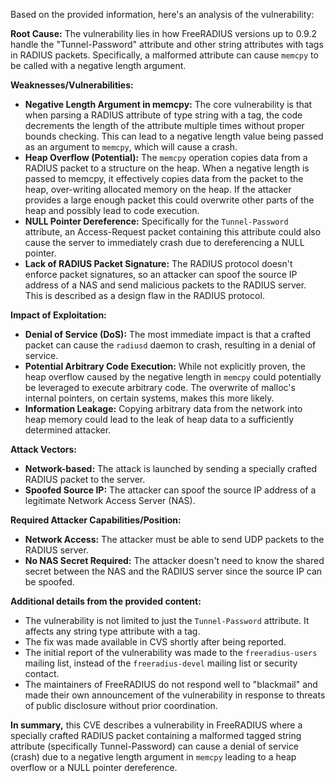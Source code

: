 Based on the provided information, here's an analysis of the vulnerability:

**Root Cause:**
The vulnerability lies in how FreeRADIUS versions up to 0.9.2 handle the "Tunnel-Password" attribute and other string attributes with tags in RADIUS packets. Specifically, a malformed attribute can cause `memcpy` to be called with a negative length argument.

**Weaknesses/Vulnerabilities:**
*   **Negative Length Argument in memcpy:** The core vulnerability is that when parsing a RADIUS attribute of type string with a tag, the code decrements the length of the attribute multiple times without proper bounds checking. This can lead to a negative length value being passed as an argument to `memcpy`, which will cause a crash.
*   **Heap Overflow (Potential):**  The `memcpy` operation copies data from a RADIUS packet to a structure on the heap. When a negative length is passed to memcpy, it effectively copies data from the packet to the heap, over-writing allocated memory on the heap.  If the attacker provides a large enough packet this could overwrite other parts of the heap and possibly lead to code execution.
*   **NULL Pointer Dereference:** Specifically for the `Tunnel-Password` attribute, an Access-Request packet containing this attribute could also cause the server to immediately crash due to dereferencing a NULL pointer.
*   **Lack of RADIUS Packet Signature:** The RADIUS protocol doesn't enforce packet signatures, so an attacker can spoof the source IP address of a NAS and send malicious packets to the RADIUS server. This is described as a design flaw in the RADIUS protocol.

**Impact of Exploitation:**
*   **Denial of Service (DoS):** The most immediate impact is that a crafted packet can cause the `radiusd` daemon to crash, resulting in a denial of service.
*   **Potential Arbitrary Code Execution:** While not explicitly proven, the heap overflow caused by the negative length in `memcpy` could potentially be leveraged to execute arbitrary code.  The overwrite of malloc's internal pointers, on certain systems, makes this more likely.
* **Information Leakage:** Copying arbitrary data from the network into heap memory could lead to the leak of heap data to a sufficiently determined attacker.

**Attack Vectors:**
*   **Network-based:** The attack is launched by sending a specially crafted RADIUS packet to the server.
*   **Spoofed Source IP:** The attacker can spoof the source IP address of a legitimate Network Access Server (NAS).

**Required Attacker Capabilities/Position:**
*   **Network Access:** The attacker must be able to send UDP packets to the RADIUS server.
*   **No NAS Secret Required:** The attacker doesn't need to know the shared secret between the NAS and the RADIUS server since the source IP can be spoofed.

**Additional details from the provided content:**

*   The vulnerability is not limited to just the `Tunnel-Password` attribute. It affects any string type attribute with a tag.
*   The fix was made available in CVS shortly after being reported.
*   The initial report of the vulnerability was made to the `freeradius-users` mailing list, instead of the `freeradius-devel` mailing list or security contact.
*   The maintainers of FreeRADIUS do not respond well to "blackmail" and made their own announcement of the vulnerability in response to threats of public disclosure without prior coordination.

**In summary,** this CVE describes a vulnerability in FreeRADIUS where a specially crafted RADIUS packet containing a malformed tagged string attribute (specifically Tunnel-Password) can cause a denial of service (crash) due to a negative length argument in `memcpy` leading to a heap overflow or a NULL pointer dereference.